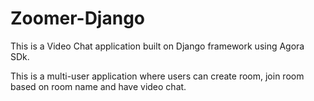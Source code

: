# Zoomer-Django
This is a Video Chat application built on Django framework using Agora SDk.

This is a multi-user application where users can create room, join room based on room name and have video chat. 

